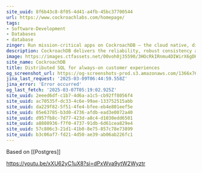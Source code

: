 ```yaml
---
site_uuid: 8f6b43c8-8f05-4d41-a4fb-45bc37700544
url: https://www.cockroachlabs.com/homepage/
tags:
- Software-Development
- Databases
- database
zinger: Run mission-critical apps on CockroachDB — the cloud native, distributed SQL database designed for high availability, effortless scale, and control over data placement
description: CockroachDB delivers the reliability, robust consistency and ACID transactions of RDBMS, while offering the horizontal scaling and distributed architecture of NoSQL. All of this is built to thrive in any environment, ensuring effortless scalability, global availability and distribution, and continuous uptime all with a familiar, compliant SQL interfac
image: https://images.ctfassets.net/00voh0j35590/3HOcRkIRnmu4DIWirX6gDH/b4f8a962358bffa8da063319af5dbba0/crl-socialpost-default-2020-2.jpg
site_name: CockroachDB
title: Distributed SQL for always-on customer experiences
og_screenshot_url: https://og-screenshots-prod.s3.amazonaws.com/1366x768/80/false/5a91cf008258221b362473e49bde59e56bd9d1878d7e84b06948454fbba2b9b2.jpeg
jina_last_request: '2025-03-09T06:44:59.558Z'
jina_error: 'Error occurred'
og_last_fetch: '2025-03-07T05:19:02.925Z'
site_uuid: 2eeed6df-c1b7-4d6a-a1c5-cb92ff8056f4
site_uuid: ac70535f-dc33-4c6e-99ae-133752515abb
site_uuid: da229f82-5f51-4fe4-bfee-eb4e801eef5e
site_uuid: 05e63785-b3d0-4736-afdb-ead3e0072a40
site_uuid: d957fb8c-7d77-423d-a8c4-d1030edd6501
site_uuid: a8808936-f7f0-4737-91db-6d61cea829e4
site_uuid: 57c806c3-21d1-41b0-8e75-857c78e73899
site_uuid: b3c06af7-fd21-4d50-ae39-ab06ab226fc1
---
```

Based on [[Postgres]]

https://youtu.be/xXU62yC1uX8?si=dPxWva9ytW2Wyztr
